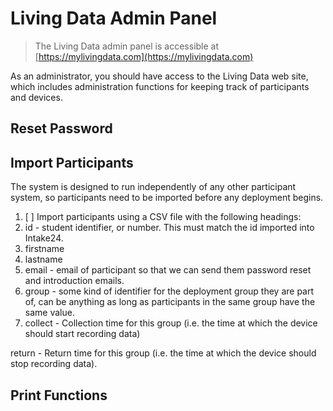 # Living Data Admin Panel

> The Living Data admin panel is accessible at [https://mylivingdata.com](https://mylivingdata.com)

As an administrator, you should have access to the Living Data web site, which includes administration functions for keeping track of participants and devices.

## Reset Password

## Import Participants

The system is designed to run independently of any other participant system, so participants need to be imported before any deployment begins.

1. [ ] Import participants using a CSV file with the following headings: 
2. id - student identifier, or number. This must match the id imported into Intake24.
3. firstname
4. lastname
5. email - email of participant so that we can send them password reset and introduction emails.
6. group - some kind of identifier for the deployment group they are part of, can be anything as long as participants in the same group have the same value.
7. collect - Collection time for this group \(i.e. the time at which the device should start recording data\)

return - Return time for this group \(i.e. the time at which the device should stop recording data\).

## Print Functions



